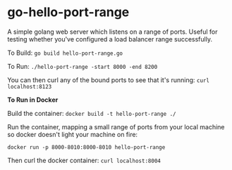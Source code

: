 # go-hello-port-range
A simple golang web server which listens on a range of ports. Useful for testing whether you've configured a load balancer range successfully.

To Build: `go build hello-port-range.go`

To Run: `./hello-port-range -start 8000 -end 8200`

You can then curl any of the bound ports to see that it's running: `curl localhost:8123`

**To Run in Docker**

Build the container: `docker build -t hello-port-range ./`

Run the container, mapping a small range of ports from your local machine so docker doesn't light your machine on fire:

`docker run -p 8000-8010:8000-8010 hello-port-range`

Then curl the docker container: `curl localhost:8004`